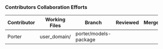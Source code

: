### Contributors Collaboration Efforts
|Contributor|Working Files|Branch|Reviewed|Merged|
|-----------|-------------|------|--------|------|
|Porter     |user_domain/ |porter/models-package|||
